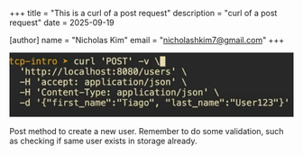 +++
title = "This is a curl of a post request"
description = "curl of a post request"
date = 2025-09-19

[author]
name = "Nicholas Kim"
email = "nicholashkim7@gmail.com"
+++

![curlpost](/public/pictures/curlPOSTMethod.png)

Post method to create a new user. Remember to do some validation, such as checking if same user exists in storage already.
